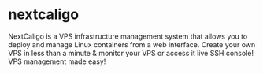# nextcaligo
NextCaligo is a VPS infrastructure management system that allows you to deploy and manage Linux containers from a web interface.  Create your own VPS in less than a minute &amp; monitor your VPS or access it live SSH console! VPS management made easy!
